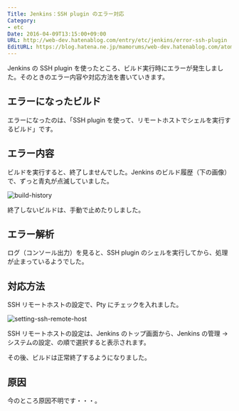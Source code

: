 ```yaml
---
Title: Jenkins：SSH plugin のエラー対応
Category:
- etc
Date: 2016-04-09T13:15:00+09:00
URL: http://web-dev.hatenablog.com/entry/etc/jenkins/error-ssh-plugin
EditURL: https://blog.hatena.ne.jp/mamorums/web-dev.hatenablog.com/atom/entry/10328749687178929944
---
```


Jenkins の SSH plugin を使ったところ、ビルド実行時にエラーが発生しました。そのときのエラー内容や対応方法を書いていきます。


## エラーになったビルド
エラーになったのは、「SSH plugin を使って、リモートホストでシェルを実行するビルド」です。


## エラー内容
ビルドを実行すると、終了しませんでした。Jenkins のビルド履歴（下の画像）で、ずっと青丸が点滅していました。

![build-history](http://cdn-ak.f.st-hatena.com/images/fotolife/m/mamorums/20160813/20160813162957.png)

終了しないビルドは、手動で止めたりしました。


## エラー解析
ログ（コンソール出力）を見ると、SSH plugin のシェルを実行してから、処理が止まっているようでした。


## 対応方法
SSH リモートホストの設定で、Pty にチェックを入れました。

![setting-ssh-remote-host](http://cdn-ak.f.st-hatena.com/images/fotolife/m/mamorums/20160813/20160813162958.png)

SSH リモートホストの設定は、Jenkins のトップ画面から、Jenkins の管理 → システムの設定、の順で選択すると表示されます。

その後、ビルドは正常終了するようになりました。


## 原因
今のところ原因不明です・・・。
